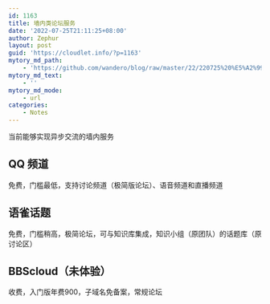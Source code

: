 ```yaml
---
id: 1163
title: 墙内类论坛服务
date: '2022-07-25T21:11:25+08:00'
author: Zephur
layout: post
guid: 'https://cloudlet.info/?p=1163'
mytory_md_path:
    - 'https://github.com/wandero/blog/raw/master/22/220725%20%E5%A2%99%E5%86%85%E7%B1%BB%E8%AE%BA%E5%9D%9B%E6%9C%8D%E5%8A%A1.md'
mytory_md_text:
    - ''
mytory_md_mode:
    - url
categories:
    - Notes
---
```


当前能够实现异步交流的墙内服务

## QQ 频道

免费，门槛最低，支持讨论频道（极简版论坛）、语音频道和直播频道

## 语雀话题

免费，门槛稍高，极简论坛，可与知识库集成，知识小组（原团队）的话题库（原讨论区）

## BBScloud（未体验）

收费，入门版年费900，子域名免备案，常规论坛